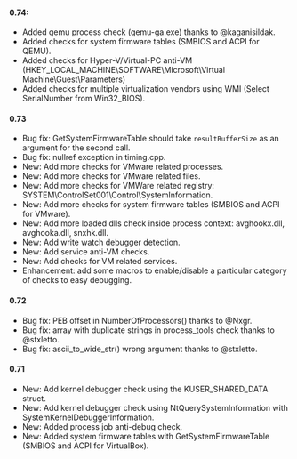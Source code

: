 #### 0.74:
- Added qemu process check (qemu-ga.exe) thanks to @kaganisildak.
- Added checks for system firmware tables (SMBIOS and ACPI for QEMU).
- Added checks for Hyper-V/Virtual-PC anti-VM (HKEY_LOCAL_MACHINE\SOFTWARE\Microsoft\Virtual Machine\Guest\Parameters)
- Added checks for multiple virtualization vendors using WMI (Select SerialNumber from Win32_BIOS).

#### 0.73
- Bug fix: GetSystemFirmwareTable should take `resultBufferSize` as an argument for the second call.
- Bug fix: nullref exception in timing.cpp.
- New: Add more checks for VMware related processes.
- New: Add more checks for VMware related files.
- New: Add more checks for VMWare related registry: SYSTEM\\ControlSet001\\Control\\SystemInformation.
- New: Add more checks for system firmware tables (SMBIOS and ACPI for VMware).
- New: Add more loaded dlls check inside process context:  avghookx.dll, avghooka.dll, snxhk.dll.
- New: Add write watch debugger detection.
- New: Add service anti-VM checks.
- New: Add checks for VM related services.
- Enhancement: add some macros to enable/disable a particular category of checks to easy debugging.


#### 0.72
- Bug fix: PEB offset in NumberOfProcessors() thanks to @Nxgr.
- Bug fix: array with duplicate strings in process_tools check thanks to @stxletto.
- Bug fix: ascii_to_wide_str() wrong argument thanks to @stxletto.

#### 0.71
- New: Add kernel debugger check using the KUSER_SHARED_DATA struct.
- New: Add kernel debugger check using NtQuerySystemInformation with SystemKernelDebuggerInformation.
- New: Added process job anti-debug check.
- New: Added system firmware tables with GetSystemFirmwareTable (SMBIOS and ACPI for VirtualBox).
